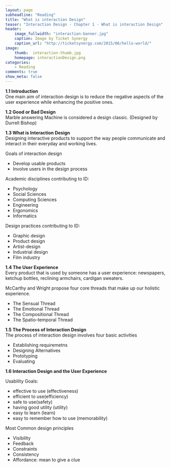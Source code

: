 ```yaml
---
layout: page
subheadline: "Reading"
title: "What is interaction Design"
teaser: "Interaction Design - Chapter 1 - What is interaction Design"
header:
    image_fullwidth: "interaction-banner.jpg"
    caption: Image by Ticket Synergy
    caption_url: "http://ticketsynergy.com/2015/06/hello-world/"
image:
    thumb:  interaction-thumb.jpg
    homepage: interactionDesign.png
categories:
    - Reading
comments: true
show_meta: false
---
```


<strong>1.1 Introduction</strong><br>
One main aim of interaction design is to reduce the negative aspects of the user experience while enhancing the positive ones.

<strong>1.2 Good or Bad Design</strong><br>
Marble answering Machine is considered a design classic. (Designed by Durrell Bishop)

<strong>1.3 What is Interaction Design</strong><br>
Designing interactive products to support the way people communicate and interact in their everyday and working lives.

Goals of interaction design

- Develop usable products
- Involve users in the design process

Academic disciplines contributing to ID:

- Psychology
- Social Sciences
- Computing Sciences
- Engineering
- Ergonomics
- Informatics

Design practices contributing to ID:

- Graphic design
- Product design
- Artist-design
- Industrial design
- Film industry

<strong>1.4 The User Experience</strong><br>
Every product that is used by someone has a user experience: newspapers, ketchup bottles, reclining armchairs, cardigan sweaters.

McCarthy and Wright propose four core threads that make up our holistic experience.

- The Sensual Thread
- The Emotional Thread
- The Compositional Thread
- The Spatio-temporal Thread

<strong>1.5 The Process of Interaction Design</strong><br>
The process of interaction design involves four basic activities

- Establishing requiremetns
- Designing Alternatives
- Prototyping
- Evaluating

<strong>1.6 Interaction Design and the User Experience</strong><br>

Usability Goals:
- effective to use (effectiveness)
- efficient to use(efficiency)
- safe to use(safety)
- having good utility (utility)
- easy to learn (learn)
- easy to remember how to use (memorability)

Most Common design principles
- Visibility
- Feedback
- Constraints
- Consistency
- Affordance: mean to give a clue
